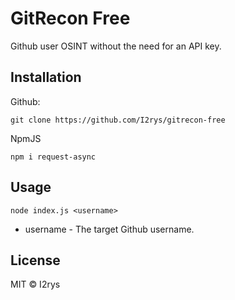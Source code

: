 # GitRecon Free
Github user OSINT without the need for an API key.

## Installation
Github:
```
git clone https://github.com/I2rys/gitrecon-free
```

NpmJS
```
npm i request-async
```

## Usage
```
node index.js <username>
```

- username - The target Github username.

## License
MIT © I2rys